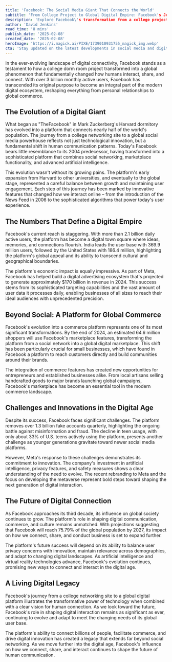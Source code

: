 ```yaml
---
title: 'Facebook: The Social Media Giant That Connects the World'
subtitle: 'From College Project to Global Digital Empire: Facebook's Journey Transforming Human Connection'
description: 'Explore Facebook\'s transformation from a college project to a global digital empire connecting over 3 billion users. This comprehensive analysis examines the platform\'s evolution, economic impact, and future challenges in shaping digital communication and commerce worldwide.'
author: 'David Jenkins'
read_time: '8 mins'
publish_date: '2025-02-08'
created_date: '2025-02-08'
heroImage: 'https://i.magick.ai/PIXE/1739010931755_magick_img.webp'
cta: 'Stay updated on the latest developments in social media and digital transformation by following us on LinkedIn. Join our community of tech enthusiasts and industry professionals!'
---
```


In the ever-evolving landscape of digital connectivity, Facebook stands as a testament to how a college dorm room project transformed into a global phenomenon that fundamentally changed how humans interact, share, and connect. With over 3 billion monthly active users, Facebook has transcended its original purpose to become an integral part of the modern digital ecosystem, reshaping everything from personal relationships to global commerce.

## The Evolution of a Digital Giant

What began as "TheFacebook" in Mark Zuckerberg's Harvard dormitory has evolved into a platform that connects nearly half of the world's population. The journey from a college networking site to a global social media powerhouse reflects not just technological innovation, but a fundamental shift in human communication patterns. Today's Facebook bears little resemblance to its 2004 predecessor, having transformed into a sophisticated platform that combines social networking, marketplace functionality, and advanced artificial intelligence.

This evolution wasn't without its growing pains. The platform's early expansion from Harvard to other universities, and eventually to the global stage, represented a careful balance between growth and maintaining user engagement. Each step of this journey has been marked by innovative features that changed how we interact online – from the introduction of the News Feed in 2006 to the sophisticated algorithms that power today's user experience.

## The Numbers That Define a Digital Empire

Facebook's current reach is staggering. With more than 2.1 billion daily active users, the platform has become a digital town square where ideas, memories, and connections flourish. India leads the user base with 369.9 million users, followed by the United States with 186.4 million, highlighting the platform's global appeal and its ability to transcend cultural and geographical boundaries.

The platform's economic impact is equally impressive. As part of Meta, Facebook has helped build a digital advertising ecosystem that's projected to generate approximately $170 billion in revenue in 2024. This success stems from its sophisticated targeting capabilities and the vast amount of user data it processes daily, enabling businesses of all sizes to reach their ideal audiences with unprecedented precision.

## Beyond Social: A Platform for Global Commerce

Facebook's evolution into a commerce platform represents one of its most significant transformations. By the end of 2024, an estimated 64.6 million shoppers will use Facebook's marketplace features, transforming the platform from a social network into a global digital marketplace. This shift has been particularly crucial for small businesses, which have found in Facebook a platform to reach customers directly and build communities around their brands.

The integration of commerce features has created new opportunities for entrepreneurs and established businesses alike. From local artisans selling handcrafted goods to major brands launching global campaigns, Facebook's marketplace has become an essential tool in the modern commerce landscape.

## Challenges and Innovations in the Digital Age

Despite its success, Facebook faces significant challenges. The platform removes over 1.3 billion fake accounts quarterly, highlighting the ongoing battle against misinformation and fraud. The decline in teen usage, with only about 33% of U.S. teens actively using the platform, presents another challenge as younger generations gravitate toward newer social media platforms.

However, Meta's response to these challenges demonstrates its commitment to innovation. The company's investment in artificial intelligence, privacy features, and safety measures shows a clear understanding of the need to evolve. The recent rebranding to Meta and the focus on developing the metaverse represent bold steps toward shaping the next generation of digital interaction.

## The Future of Digital Connection

As Facebook approaches its third decade, its influence on global society continues to grow. The platform's role in shaping digital communication, commerce, and culture remains unmatched. With projections suggesting that Facebook will reach 75.79% of the global population by 2027, its impact on how we connect, share, and conduct business is set to expand further.

The platform's future success will depend on its ability to balance user privacy concerns with innovation, maintain relevance across demographics, and adapt to changing digital landscapes. As artificial intelligence and virtual reality technologies advance, Facebook's evolution continues, promising new ways to connect and interact in the digital age.

## A Living Digital Legacy

Facebook's journey from a college networking site to a global digital platform illustrates the transformative power of technology when combined with a clear vision for human connection. As we look toward the future, Facebook's role in shaping digital interaction remains as significant as ever, continuing to evolve and adapt to meet the changing needs of its global user base.

The platform's ability to connect billions of people, facilitate commerce, and drive digital innovation has created a legacy that extends far beyond social networking. As we move further into the digital age, Facebook's influence on how we connect, share, and interact continues to shape the future of human communication.